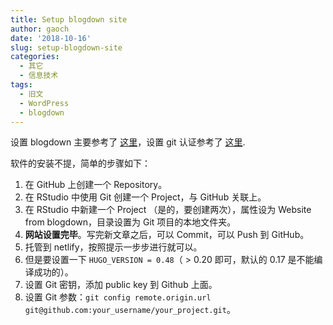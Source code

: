 ```yaml
---
title: Setup blogdown site
author: gaoch
date: '2018-10-16'
slug: setup-blogdown-site
categories:
  - 其它
  - 信息技术
tags:
  - 旧文
  - WordPress
  - blogdown
---
```


设置 blogdown 主要参考了 [这里](https://cosx.org/2018/01/build-blog-with-blogdown-hugo-netlify-github/)，设置 git 认证参考了 [这里](https://www.r-bloggers.com/rstudio-pushing-to-github-with-ssh-authentication/).

软件的安装不提，简单的步骤如下：

1. 在 GitHub 上创建一个 Repository。
2. 在 RStudio 中使用 Git 创建一个 Project，与 GitHub 关联上。
3. 在 RStudio 中新建一个 Project （是的，要创建两次），属性设为 Website from blogdown，目录设置为 Git 项目的本地文件夹。
4. **网站设置完毕**。写完新文章之后，可以 Commit，可以 Push 到 GitHub。
5. 托管到 netlify，按照提示一步步进行就可以。
6. 但是要设置一下 `HUGO_VERSION = 0.48`（ > 0.20 即可，默认的 0.17 是不能编译成功的）。
7. 设置 Git 密钥，添加 public key 到 Github 上面。
8. 设置 Git 参数：`git config remote.origin.url git@github.com:your_username/your_project.git`。
